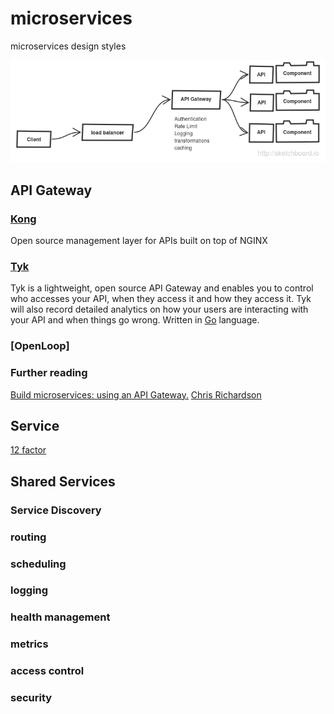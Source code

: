 # microservices
microservices design styles

![overview](overview.png)

## API Gateway



### [Kong](http://getkong.org/)

Open source management layer for APIs built on top of NGINX


### [Tyk](https://github.com/lonelycode/tyk)

Tyk is a lightweight, open source API Gateway and enables you to control who accesses your API, when they access it and how they access it. Tyk will also record detailed analytics on how your users are interacting with your API and when things go wrong.
Written in [Go](http://golang.org/) language.

### [OpenLoop]

### Further reading
[Build microservices: using an API Gateway.](https://www.nginx.com/blog/building-microservices-using-an-api-gateway/) [Chris Richardson](http://microservices.io/)

## Service
[12 factor](http://12factor.net/)

## Shared Services

### Service Discovery

### routing

### scheduling 

### logging

### health management

### metrics

### access control

### security
